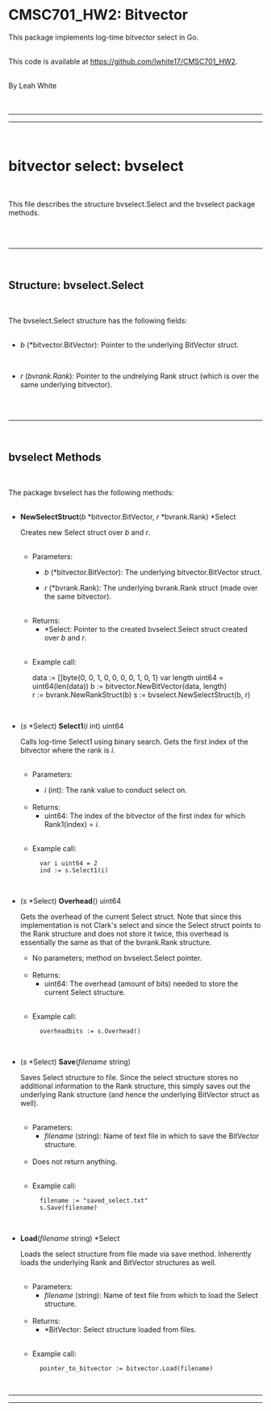 # CMSC701_HW2: Bitvector 

This package implements log-time bitvector select in Go.  
<br/>


This code is available at https://github.com/lwhite17/CMSC701_HW2.  
<br/>


By Leah White   
<br/><br/>


---------------------------------------------  
---------------------------------------------  
<br/>

# bitvector select: bvselect  

<br/>

This file describes the structure bvselect.Select and the bvselect package methods.   

<br/><br/>

---------------------------------------------  
<br/>  

## Structure: bvselect.Select  
<br/>

The bvselect.Select structure has the following fields:    
<br/>

- *b* (*bitvector.BitVector): Pointer to the underlying BitVector struct.  
<br/>

- *r* (*bvrank.Rank*): Pointer to the undrelying Rank struct (which is over the same underlying bitvector).  

<br/><br/>

---------------------------------------------  
<br/>

## bvselect Methods
<br/>

The package bvselect has the following methods:  
<br/>

- **NewSelectStruct**(*b* *bitvector.BitVector, *r* *bvrank.Rank) *Select  
   
    Creates new Select struct over *b* and *r*.  
    <br/>

    - Parameters:  
        - *b* (*bitvector.BitVector): The underlying bitvector.BitVector struct.

        - *r* (*bvrank.Rank): The underlying bvrank.Rank struct (made over the same bitvector).  
    <br/>

    - Returns:  
        - \*Select: Pointer to the created bvselect.Select struct created over *b* and *r*.  
    <br/>

    - Example call:  

        data := []byte{0, 0, 1, 0, 0, 0, 0, 1, 0, 1}
        var length uint64 = uint64(len(data))
        b := bitvector.NewBitVector(data, length)  
        r := bvrank.NewRankStruct(b)
        s := bvselect.NewSelectStruct(b, r)  
<br/>

- (*s* *Select) **Select1**(*i* int) uint64  

    Calls log-time Select1 using binary search. Gets the first index of the bitvector where the rank is *i*.  
    <br/>

    - Parameters:  

        - *i* (int): The rank value to conduct select on. 
    <br/>

    - Returns: 
        - uint64: The index of the bitvector of the first index for which Rank1(index) = *i*.
    <br/>

    - Example call:  

            var i uint64 = 2
            ind := s.Select1(i)  
<br/>

- (*s* *Select) **Overhead**() uint64  
   
    Gets the overhead of the current Select struct. Note that since this implementation is not Clark's select and since the Select struct points to the Rank structure and does not store it twice, this overhead is essentially the same as that of the bvrank.Rank structure. 
    <br/>

    - No parameters; method on bvselect.Select pointer.  

    <br/>

    - Returns: 
        - uint64: The overhead (amount of bits) needed to store the current Select structure.  
    <br/>

    - Example call: 

            overheadbits := s.Overhead()  
<br/>

- (*s* \*Select) **Save**(*filename* string)   
   
    Saves Select structure to file. Since the select structure stores no additional information to the Rank structure, this simply saves out the underlying Rank structure (and hence the underlying BitVector struct as well).  
    <br/>

    - Parameters: 
        - *filename* (string): Name of text file in which to save the BitVector structure.  
    <br/>

    - Does not return anything.  
    <br/>

    - Example call: 

            filename := "saved_select.txt"
            s.Save(filename)
<br/>

- **Load**(*filename* string) *Select  
    
    Loads the select structure from file made via save method. Inherently loads the underlying Rank and BitVector structures as well.  
    <br/>

    - Parameters: 
        - *filename* (string): Name of text file from which to load the Select structure.  
    <br/>

    - Returns: 
        - *BitVector: Select structure loaded from files.  
    <br/>

    - Example call: 

            pointer_to_bitvector := bitvector.Load(filename)

<br/>


---------------------------------------------   
---------------------------------------------  
